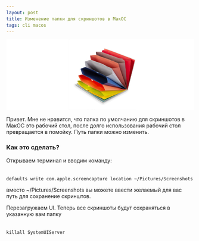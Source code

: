 ```yaml
---
layout: post
title: Изменение папки для скриншотов в МакОС
tags: cli macos
---
```

![](https://raw.githubusercontent.com/tatarinovms/tatarinovms.github.io/master/images/posts/scr/logo.png)

Привет.
Мне не нравится, что папка по умолчанию для скриншотов в МакОС это рабочий стол, после долго использования рабочий стол превращается в помойку. Путь папки можно изменить.
### Как это сделать?
Открываем терминал и вводим команду:

<code>
defaults write com.apple.screencapture location ~/Pictures/Screenshots
</code>

вместо ~/Pictures/Screenshots вы можете ввести желаемый для вас путь для сохранение скринштов.


Перезагружаем UI. 
Теперь все скриншоты будут сохраняться в указанную вам папку

<code>
killall SystemUIServer
</code>
